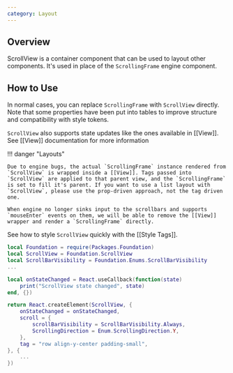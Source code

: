 ```yaml
---
category: Layout
---
```


## Overview

ScrollView is a container component that can be used to layout other components. It's used in place of the `ScrollingFrame` engine component.

## How to Use

In normal cases, you can replace `ScrollingFrame` with `ScrollView` directly. Note that some properties have been put into tables to improve structure and compatibility with style tokens.

`ScrollView` also supports state updates like the ones available in [[View]]. See [[View]] documentation for more information

!!! danger "Layouts"

    Due to engine bugs, the actual `ScrollingFrame` instance rendered from `ScrollView` is wrapped inside a [[View]]. Tags passed into `ScrollView` are applied to that parent view, and the `ScrollingFrame` is set to fill it's parent. If you want to use a list layout with `ScrollView`, please use the prop-driven approach, not the tag driven one.

    When engine no longer sinks input to the scrollbars and supports `mouseEnter` events on them, we will be able to remove the [[View]] wrapper and render a `ScrollingFrame` directly.

See how to style `ScrollView` quickly with the [[Style Tags]].

```lua
local Foundation = require(Packages.Foundation)
local ScrollView = Foundation.ScrollView
local ScrollBarVisibility = Foundation.Enums.ScrollBarVisibility
...

local onStateChanged = React.useCallback(function(state)
    print("ScrollView state changed", state)
end, {})

return React.createElement(ScrollView, {
    onStateChanged = onStateChanged,
    scroll = {
        scrollBarVisibility = ScrollBarVisibility.Always,
	    ScrollingDirection = Enum.ScrollingDirection.Y,
    },
    tag = "row align-y-center padding-small",
}, {
    ...
})
```
